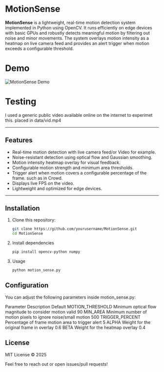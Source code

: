 # MotionSense

**MotionSense** is a lightweight, real-time motion detection system implemented in Python using OpenCV. It runs efficiently on edge devices with basic GPUs and robustly detects meaningful motion by filtering out noise and minor movements. The system overlays motion intensity as a heatmap on live camera feed and provides an alert trigger when motion exceeds a configurable threshold.

# Demo
![MotionSense Demo](motion_sense_output.gif)


# Testing
I used a generic public video available online on the internet to experimet this. 
placed in data/vid.mp4

---

## Features

- Real-time motion detection with live camera feed/or Video for example.
- Noise-resistant detection using optical flow and Gaussian smoothing.
- Motion intensity heatmap overlay for visual feedback.
- Configurable motion strength and minimum area thresholds.
- Trigger alert when motion covers a configurable percentage of the frame. such as in Crowd.
- Displays live FPS on the video.
- Lightweight and optimized for edge devices.

---

## Installation

1. Clone this repository:

   ```bash
   git clone https://github.com/yourusername/MotionSense.git
   cd MotionSense
2. Install dependencies
   ```bash
   pip install opencv-python numpy
3. Usage
   ```bash
   python motion_sense.py

## Configuration
You can adjust the following parameters inside motion_sense.py:

Parameter	Description	Default
MOTION_THRESHOLD	Minimum optical flow magnitude to consider motion valid	90
MIN_AREA	Minimum number of motion pixels to ignore noise/small motion	500
TRIGGER_PERCENT	Percentage of frame motion area to trigger alert	5
ALPHA	Weight for the original frame in overlay	0.6
BETA	Weight for the heatmap overlay	0.4


## License
MIT License © 2025


Feel free to reach out or open issues/pull requests!
